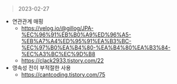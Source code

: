 > 2023-02-27
- 연관관계 매핑
  - https://velog.io/@gillog/JPA-%EC%96%91%EB%B0%A9%ED%96%A5-%EB%A7%A4%ED%95%91%EA%B3%BC-%EC%97%B0%EA%B4%80-%EA%B4%80%EA%B3%84-%EC%A3%BC%EC%9D%B8
  - https://clack2933.tistory.com/22
- 영속성 전이 부적절한 사용
  - https://cantcoding.tistory.com/75
